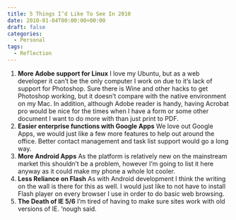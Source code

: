 ```yaml
---
title: 5 Things I’d Like To See In 2010
date: 2010-01-04T00:00:00+00:00
draft: false
categories:
  - Personal
tags:
  - Reflection
---
```


1.  **More Adobe support for Linux**
    I love my Ubuntu, but as a web developer it can’t be the only computer I work on due to it’s lack of support for Photoshop. Sure there is Wine and other hacks to get Photoshop working, but it doesn’t compare with the native environment on my Mac. In addition, although Adobe reader is handy, having Acrobat pro would be nice for the times when I have a form or some other document I want to do more with than just print to PDF.
2.  **Easier enterprise functions with Google Apps**
    We love out Google Apps, we would just like a few more features to help out around the office. Better contact management and task list support would go a long way.
3.  **More Android Apps**
    As the platform is relatively new on the mainstream market this shouldn’t be a problem, however I’m going to list it here anyway as it could make my phone a whole lot cooler.
4.  **Less Reliance on Flash**
    As with Android development I think the writing on the wall is there for this as well. I would just like to not have to install Flash player on every browser I use in order to do basic web browsing.
5.  **The Death of IE 5/6**
    I’m tired of having to make sure sites work with old versions of IE. ‘nough said.